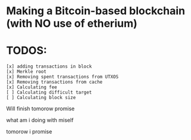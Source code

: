 # Making a Bitcoin-based blockchain (with NO use of etherium)
# TODOS:
    [x] adding transactions in block
    [x] Merkle root
    [x] Removing spent transactions from UTXOS
    [x] Removing transactions from cache
    [x] Calculating fee
    [ ] Calculating difficult target
    [ ] Calculating block size

Will finish tomorow promise

what am i doing with miself

tomorow i promise
